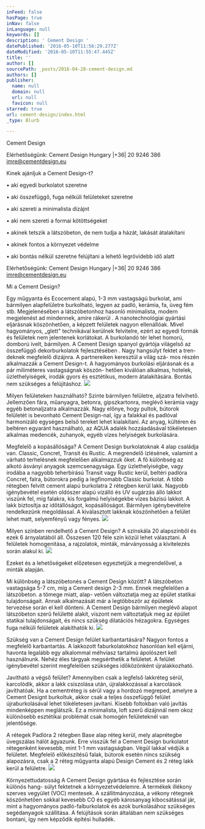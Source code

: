```yaml
---
inFeed: false
hasPage: true
inNav: false
inLanguage: null
keywords: []
description: ' Cement Design '
datePublished: '2016-05-10T11:56:29.277Z'
dateModified: '2016-05-10T11:55:47.445Z'
title: ''
author: []
sourcePath: _posts/2016-04-28-cement-design.md
authors: []
publisher:
  name: null
  domain: null
  url: null
  favicon: null
starred: true
url: cement-design/index.html
_type: Blurb

---
```

Cement Design 

Elérhetőségünk: Cement Design Hungary |+36| 20 9246 386 imre@cementdesign.eu 

Kinek ajánljuk a Cement Design-t? 

• aki egyedi burkolatot szeretne 

• aki összefüggő, fuga nélküli felületeket szeretne 

• aki szereti a minimalista dizájnt 

• aki nem szereti a formai kötöttségeket 

• akinek tetszik a látszóbeton, de nem tudja a házát, lakását átalakítani 

• akinek fontos a környezet védelme 

• aki bontás nélkül szeretne felújítani a lehető legrövidebb idő alatt

Elérhetőségünk: Cement Design Hungary |+36| 20 9246 386 imre@cementdesign.eu 

Mi a Cement Design? 

Egy műgyanta és Ecocement alapú, 1-3 mm vastagságú burkolat, ami bármilyen alapfelületre burkolható, legyen az padló, kerámia, fa, üveg fém stb. Megjelenésében a látszóbetonhoz hasonló minimalista, modern megjelenést ad mindennek, amire rákerül . A nanotechnológiai gyártási eljárásnak köszönhetően, a képzett felületek nagyon ellenállóak. Mivel hagyományos, „glett" technikával kerülnek felvitelre, ezért az egyedi formák és felületek nem jelentenek korlátokat. A burkolandó tér lehet homorú, domború ívelt, bármilyen. A Cement Design spanyol gyártója világelső az összefüggő dekorburkolatok fejlesztésében . Nagy hangsúlyt fektet a tren- deknek megfelelő dizájnra. A partnereiken keresztül a világ szá- mos részén alkalmazzák a Cement Design-t. A hagyományos burkolási eljárásnak és a pár miliméteres vastagságnak köszön- hetően kiválóan alkalmas, hotelek, üzlethelyiségek, irodák gyors és esztétikus, modern átalakítására. Bontás nem szükséges a felújításhoz. ![](https://s3-us-west-2.amazonaws.com/the-grid-img/p/5f05ffc190e0468735b46d9ba7316ec78e074dd2.png)

Milyen felületeken használható? Szinte bármilyen felületre, aljzatra felvihető. Jellemzően fára, műanyagra, betonra, gipszkartonra, meglévő kerámia vagy egyéb betonaljzatra alkalmazzák. Nagy előnye, hogy pultok, bútorok felületét is bevonható Cement Design-nal, így a falakkal és padlóval harmonizáló egységes belső tereket lehet kialakítani. Az anyag, kültéren és beltéren egyaránt használható, az AQUA adalék hozzáadásával tökéletesen alkalmas medencék, zuhanyok, egyéb vizes helyiségek burkolására. 

Megfelelő a kopásállósága? A Cement Design burkolatoknak 4 alap családja van. Classic, Concret, Transit és Rustic. A megrendelő ízlésének, valamint a várható terhelésnek megfelelően alkalmazzuk őket. A fő különbség az alkotó ásványi anyagok szemcsenagysága. Egy üzlethelyiségbe, vagy irodába a nagyobb teherbírású Transit vagy Rustic kerül, beltéri padlóra Concret, falra, bútorokra pedig a legfinomabb Classic burkolat. A több rétegben felvitt cement alapú burkolatra 2 rétegben kerül lakk. Nagyobb igénybevétel esetén oldószer alapú vízálló és UV sugárzás álló lakkot viszünk fel, míg falakra, kis forgalmú helyiségekbe vizes bázisú lakkot. A lakk biztosítja az időtállóságot, kopásállóságot. Bármilyen igénybevételre rendelkezünk megoldással. A kiválasztott lakknak köszönhetően a felület lehet matt, selyemfényű vagy fényes. ![](https://the-grid-user-content.s3-us-west-2.amazonaws.com/1c409eac-aff0-4063-9984-b0bcf5255bb5.png)

Milyen színben rendelhető a Cement Design? A színskála 20 alapszínből és ezek 6 árnyalatából áll. Ősszesen 120 féle szín közül lehet választani. A felületek homogenitása, a rajzolatok, minták, márványosság a kivitelezés során alakul ki. ![](https://s3-us-west-2.amazonaws.com/the-grid-img/p/1cbbb3b992ffd77c49564a38c05c2e3627963b02.png)

Ezeket és a lehetőségeket előzetesen egyeztetjük a megrendelővel, a minták alapján. 

Mi különbség a látszóbetonés a Cement Design között? A látszóbeton vastagsága 5-7 cm, míg a Cement design 2-3 mm. Ennek megfelelően a látszóbeton. a tömege miatt, alap- vetően változtatja meg az épület statikai tulajdonságait. Annak alkalmazását már a legtöbbször az épületek tervezése során el kell dönteni. A Cement Design bármilyen meglévő alapot látszóbeton szerű felületté alakít, viszont nem változtatjuk meg az épület statikai tulajdonságait, és nincs szükség dilatációs hézagokra. Egységes fuga nélküli felületek alakíthatók ki. ![](https://the-grid-user-content.s3-us-west-2.amazonaws.com/0db9721a-1a36-4301-b561-cdb8073c00f9.png)

Szükség van a Cement Design felület karbantartására? Nagyon fontos a megfelelő karbantartás. A lakkozott faburkolatokhoz hasonlóan kell eljárni, havonta legalább egy alkalommal méhviasz tartalmú ápolószert kell használnunk. Nehéz éles tárgyak megsérthetik a felületet. A felület igénybevétel szerint megfelelően szükséges időközönként újralakkozható. 

Javítható a végső felület? Amennyiben csak a legfelső lakkréteg sérül, karcolódik, akkor a lakk csiszolása után, újralakkozással a karcolások javíthatóak. Ha a cementréteg is sérül vagy a hordozó megreped, amelyre a Cement Designt burkoltuk, akkor csak a teljes összefüggő felület újraburkolásával lehet tökéletesen javítani. Kisebb foltokban való javítás mindenképpen meglátszik. Ez a minimalista, loft szerű dizájnnál nem okoz különösebb esztétikai problémát csak homogén felületeknél van jelentősége. 

A rétegek Padlóra 2 rétegben Base alap réteg kerül, mely alaprétegbe üvegszálas hálót ágyazunk. Erre visszük fel a Cement Design burkolatot rétegenként kevesebb, mint 1-1 mm vastagságban. Végül lakkal védjük a felületet. Megfelelő előkészítésű falak, bútorok esetén nincs szükség alapozásra, csak a 2 réteg műgyanta alapú Design Cement és 2 réteg lakk kerül a felületre. ![](https://the-grid-user-content.s3-us-west-2.amazonaws.com/7fd596f0-7bfc-4ab1-901f-9fba050a74a6.jpg)

Környezettudatosság A Cement Design gyártása és fejlesztése során különös hang- súlyt fektetnek a környezetvédelemre. A termékek illékony szerves vegyület (VOC) mentesek. A szállítmányozása, a vékony rétegnek köszönhetően sokkal kevesebb CO és egyéb károsanyag kibocsátással jár, mint a hagyományos padló-falburkolatok és azok burkolásához szükséges segédanyagok szállítása. A felújítások során általában nem szükséges bontani, így nem képződik építési hulladék.